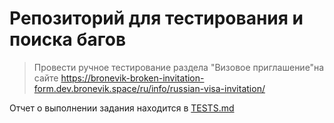# Репозиторий для тестирования и поиска багов
> Провести ручное тестирование раздела "Визовое приглашение"на сайте https://bronevik-broken-invitation-form.dev.bronevik.space/ru/info/russian-visa-invitation/

Отчет о выполнении задания находится в [TESTS.md](https://github.com/Kaktus735/TESTS-BRONEVIK/blob/main/TESTS.md)
